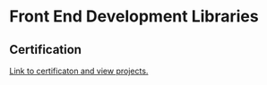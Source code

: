 # Front End Development Libraries
## Certification

[Link to certificaton and view projects.](https://www.freecodecamp.org/certification/tanuke/front-end-development-libraries)

